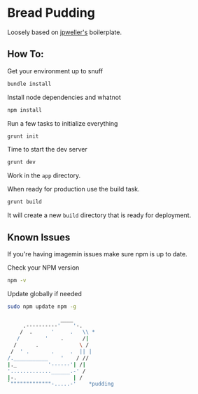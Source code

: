# Bread Pudding

Loosely based on [jpweller's](https://github.com/jpweller) boilerplate.

## How To: 
Get your environment up to snuff
```bash
bundle install
```

Install node dependencies and whatnot
```bash
npm install
```

Run a few tasks to initialize everything
```bash
grunt init
```

Time to start the dev server
```bash
grunt dev
```

Work in the `app` directory. 

When ready for production use the build task.

```bash
grunt build
```

It will create a new `build` directory that is ready for deployment.

## Known Issues

If you're having imagemin issues make sure npm is up to date.

Check your NPM version

```bash 
npm -v
```

Update globally if needed

```bash
sudo npm update npm -g
```

```bash
                 ____
     .----------'    '-.
    /  .      '     .   \\ *
   /        '    .      /|
  /      .             \ /
 /  ' .       .     .  || |
/.___________    '    / //
|._          '------'| /|
'.............______.-' /  
|-.                  | /
`"""""""""""""-.....-'    *pudding
```
